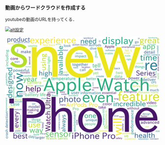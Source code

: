 ### 動画からワードクラウドを作成する

youtubeの動画のURLを持ってくる．

[![alt設定](http://img.youtube.com/vi/ux6zXguiqxM/0.jpg)](https://www.youtube.com/watch?v=ux6zXguiqxM)

![wc](images/wc.png)
